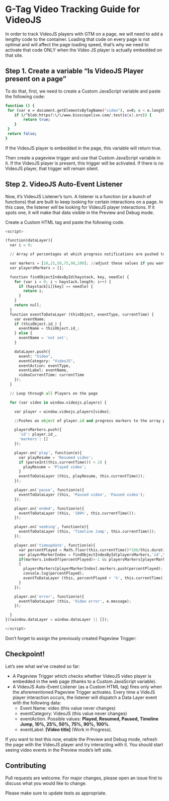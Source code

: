 # G-Tag Video Tracking Guide for VideoJS
In order to track VideoJS players with GTM on a page, we will need to add a lengthy code to the container. Loading that code on every page is not optimal and will affect the page loading speed, that’s why we need to activate that code ONLY when the Video JS player is actually embedded on that site.

## Step 1. Create a variable “Is VideoJS Player present on a page”


To do that, first, we need to create a Custom JavaScript variable and paste the following code:

```bash
function () {
 for (var e = document.getElementsByTagName("video"), x=0; x < e.length; x++) {
    if (/^blob:https?:\/\/www.bioscopelive.com/.test(e[x].src)) {
        return true;
    }
 }
 return false;
}

```

If the VideoJS player is embedded in the page, this variable will return true.

Then create a pageview trigger and use that Custom JavaScript variable in it. If the VideoJS player is present, this trigger will be activated. If there is no VideoJS player, that trigger will remain silent.


## Step 2. VideoJS Auto-Event Listener

Now, it’s VideoJS Listener’s turn. A listener is a function (or a bunch of functions) that are built to keep looking for certain interactions on a page. In this case, the listener will be looking for VideoJS player interactions. If it spots one, it will make that data visible in the Preview and Debug mode.


Create a Custom HTML tag and paste the following code.


```python
<script>

(function(dataLayer){
  var i = 0;

  // Array of percentages at which progress notifications are pushed to the dataLayer

  var markers = [10,25,50,75,90,100]; //adjust these values if you want different progress reports
  var playersMarkers = [];

  function findObjectIndexById(haystack, key, needle) {
    for (var i = 0; i < haystack.length; i++) {
      if (haystack[i][key] == needle) {
        return i;
      }
    }
    return null;
  }
  function eventToDataLayer (thisObject, eventType, currentTime) {
    var eventName;
    if (thisObject.id_) {
      eventName = thisObject.id_;
    } else {
      eventName = 'not set';
    }

    dataLayer.push({
      event: "Video",
      eventCategory: "VideoJS",
      eventAction: eventType,
      eventLabel: eventName,
      videoCurrentTime: currentTime
    });
  }

  // Loop through all Players on the page

  for (var video in window.videojs.players) {

    var player = window.videojs.players[video];

    //Pushes an object of player.id and progress markers to the array playersMarkers

    playersMarkers.push({
      'id': player.id_,
      'markers': []
    });

    player.on('play', function(e){
      var playResume = 'Resumed video';
      if (parseInt(this.currentTime()) < 2) {
        playResume = 'Played video';
      }
      eventToDataLayer (this, playResume, this.currentTime());
    });

    player.on('pause', function(e){
      eventToDataLayer (this, 'Paused video', 'Paused video');
    });

    player.on('ended', function(e){
      eventToDataLayer (this, '100%', this.currentTime());
    });

    player.on('seeking', function(e){
      eventToDataLayer (this, 'Timeline Jump', this.currentTime());
    });

    player.on('timeupdate', function(e){
      var percentPlayed = Math.floor(this.currentTime()*100/this.duration());
      var playerMarkerIndex = findObjectIndexById(playersMarkers,'id',this.id_);
      if(markers.indexOf(percentPlayed)>-1 && playersMarkers[playerMarkerIndex].markers.indexOf(percentPlayed)==-1)
      {
        playersMarkers[playerMarkerIndex].markers.push(percentPlayed);
        console.log(percentPlayed);
        eventToDataLayer (this, percentPlayed + '%', this.currentTime());
      }
    });

    player.on('error', function(e){
      eventToDataLayer (this, 'Video error', e.message);
    });

  }
})(window.dataLayer = window.dataLayer || []);

</script>
```
Don’t forget to assign the previously created Pageview Trigger:

## Checkpoint!
Let’s see what we’ve created so far:
- A Pageview Trigger which checks whether VideoJS video player is embedded in the web page (thanks to a Custom JavaScript variable).
- A VideoJS Auto-Event Listener (as a Custom HTML tag) fires only when the aforementioned Pageview Trigger activates. Every time a VideJS player interaction occurs, the listener will dispatch a Data Layer event with the following data:
  - Event Name: video (this value never changes)
  - eventCategory: VideoJS (this value never changes)
  - eventAction. Possible values: **Played, Resumed, Paused, Timeline Jump, 10%, 25%, 50%, 75%, 90%, 100%**.
  - eventLabel: **[Video title]** (Work in Progress).

If you want to test this now, enable the Preview and Debug mode, refresh the page with the VideoJS player and try interacting with it. You should start seeing video events in the Preview mode’s left side.


## Contributing
Pull requests are welcome. For major changes, please open an issue first to discuss what you would like to change.

Please make sure to update tests as appropriate.
